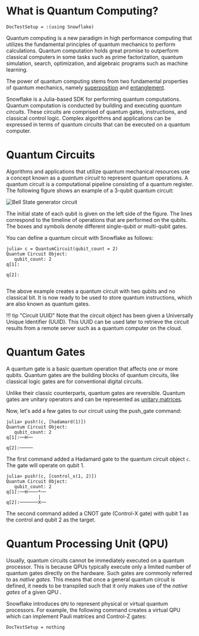 # What is Quantum Computing?
```@meta
DocTestSetup = :(using Snowflake)
```
Quantum computing is a new paradigm in high performance computing that utilizes the fundamental principles of quantum mechanics to perform calculations. Quantum computation holds great promise to outperform classical computers in some tasks such as prime factorization, quantum simulation, search, optimization, and algebraic programs such as machine learning.

The power of quantum computing stems from two fundamental properties of quantum mechanics, namely [superposition](https://en.wikipedia.org/wiki/Quantum_superposition) and [entanglement](https://en.wikipedia.org/wiki/Quantum_entanglement).

Snowflake is a Julia-based SDK for performing quantum computations. Quantum computation is conducted by building and executing _quantum circuits_. These circuits are comprised of quantum gates, instructions, and classical control logic. Complex algorithms and applications can be expressed in terms of quantum circuits that can be executed on a quantum computer.

# Quantum Circuits

Algorithms and applications that utilize quantum mechanical resources use a concept known as a _quantum circuit_ to represent quantum operations. A quantum circuit is a computational pipeline consisting of a quantum register. The following figure shows an example of a 3-qubit quantum circuit:

![Bell State generator circuit](https://i.stack.imgur.com/NkYrk.png)

The initial state of each qubit is given on the left side of the figure. The lines correspond to the timeline of operations that are performed on the qubits. The boxes and symbols denote different single-qubit or multi-qubit gates.

You can define a quantum circuit with Snowflake as follows:

```jldoctest basics_quantum_circuit
julia> c = QuantumCircuit(qubit_count = 2)
Quantum Circuit Object:
   qubit_count: 2 
q[1]:
     
q[2]:
  
```
The above example creates a quantum circuit with two qubits and no classical bit. It is now ready to be used to store quantum instructions, which are also known as quantum gates. 

!!! tip "Circuit UUID"
    Note that the circuit object has been given a Universally Unique Identifier (UUID). This UUID can be used later to retrieve the circuit results from a remote server such as a quantum computer on the cloud.


# Quantum Gates

A quantum gate is a basic quantum operation that affects one or more qubits. Quantum gates are the building blocks of quantum circuits, like classical logic gates are for conventional digital circuits.

Unlike their classic counterparts, quantum gates are reversible. Quantum gates are unitary operators and can be represented as [unitary matrices](https://en.wikipedia.org/wiki/Unitary_matrix).

Now, let's add a few gates to our circuit using the push_gate command:

```jldoctest basics_quantum_circuit
julia> push!(c, [hadamard(1)])
Quantum Circuit Object:
   qubit_count: 2 
q[1]:──H──
          
q[2]:─────
```          
The first command added a Hadamard gate to the quantum circuit object `c`. The gate will operate on qubit 1.

```jldoctest basics_quantum_circuit
julia> push!(c, [control_x(1, 2)])
Quantum Circuit Object:
   qubit_count: 2 
q[1]:──H────*──
            |  
q[2]:───────X──
```

 The second command added a CNOT gate (Control-X gate) with qubit 1 as the control and qubit 2 as the target. 

 # Quantum Processing Unit (QPU)

Usually, quantum circuits cannot be immediately executed on a quantum processor. This is because QPUs typically execute only a limited number of quantum gates directly on the hardware. Such gates are commonly referred to as *native gates*. This means that once a general quantum circuit is defined, it needs to be transpiled such that it only makes use of the *native gates* of a given QPU . 

Snowflake introduces `QPU` to represent physical or virtual quantum processors. For example, the following command creates a virtual QPU which can implement Pauli matrices and Control-Z gates:

```@meta
DocTestSetup = nothing
```
